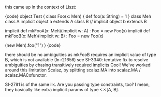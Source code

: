 this came up in the context of Liszt:

{code}
object Test {
  class Foo(x: Meh) { def foo(a: String) = 1 }
  class Meh
  class A
  implicit object a extends A
  class B
  // implicit object b extends B
  
  implicit def mkFooA(x: Meh)(implicit w: A) : Foo = new Foo(x)
  implicit def mkFooB(x: Meh)(implicit w: B) : Foo = new Foo(x)

  (new Meh).foo("1")
}
{code}

there should be no ambiguities as mkFooB requires an implicit value of type B, which is not available
(In r21656) see SI-3340: tentative fix to resolve ambiguities by chasing transitively required implicits
Cool! We've worked around this limitation Scalaz, by splitting scalaz.MA into scalaz.MA / scalaz.MACofunctor.

SI-2781 is of the same ilk. Are you passing type constraints, too? I mean, they basically like extra implicit params of type <:<[A, B].
